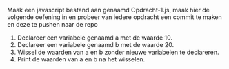 Maak een javascript bestand aan genaamd Opdracht-1.js, maak hier de volgende oefening in en probeer van iedere opdracht een commit te maken en deze te pushen naar de repo

1) Declareer een variabele genaamd a met de waarde 10.
2) Declareer een variabele genaamd b met de waarde 20.
3) Wissel de waarden van a en b zonder nieuwe variabelen te declareren.
4) Print de waarden van a en b na het wisselen.